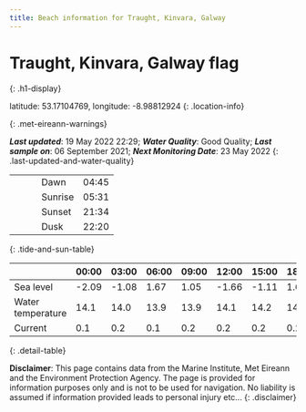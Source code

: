 ```yaml
---
title: Beach information for Traught, Kinvara, Galway
---
```

# Traught, Kinvara, Galway <span class="material-icons blue-flag" alt="This a Blue Flag beach">flag</span>
{: .h1-display}

latitude: 53.17104769, longitude: -8.98812924
{: .location-info}


{: .met-eireann-warnings}

___Last updated___: 19 May 2022 22:29; ___Water Quality___: Good Quality;
___Last sample on___: 06 September 2021; ___Next Monitoring Date___: 23 May 2022
{: .last-updated-and-water-quality}

|   |   |   |   |   |
|---|---|---|---|---|
|   |   |   | Dawn  | 04:45 |
|   |   |   | Sunrise  | 05:31 |
|   |   |   | Sunset  | 21:34 |
|   |   |   | Dusk  | 22:20 |
{: .tide-and-sun-table}

<div></div>

| | 00:00 | 03:00 | 06:00 | 09:00 | 12:00 | 15:00 | 18:00 | 21:00 |
|---|---|---|---|---|---|---|---|---|
| Sea level | -2.09 | -1.08 | 1.67 | 1.05| -1.66 | -1.11 | 1.64 | 1.42 |
| Water temperature | 14.1 | 14.0 | 13.9 | 13.9 | 14.1 | 14.2 | 14.2 | 14.2 |
| Current | 0.1 | 0.2 | 0.1 | 0.2 | 0.2| 0.2 | 0.2 | 0.1 |
{: .detail-table}

__Disclaimer__: This page contains data from the Marine Institute,
Met Eireann and the Environment Protection Agency. The page is provided for
information purposes only and is not to be used for navigation. No liability
is assumed if information provided leads to personal injury etc...
{: .disclaimer}